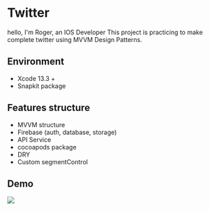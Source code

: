 # Twitter
hello, I'm Roger, an IOS Developer
This project is practicing to make complete twitter using MVVM Design Patterns.


## Environment
* Xcode 13.3 +
* Snapkit package

## Features structure
* MVVM structure
* Firebase (auth, database, storage)
* API Service
* cocoapods package
* DRY
* Custom segmentControl



## Demo

![](demo.gif)

